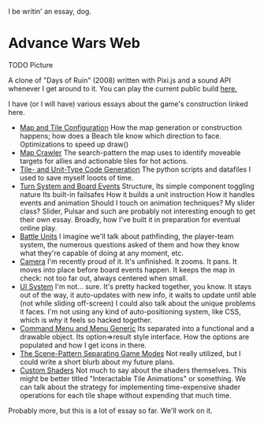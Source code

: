 I be writin' an essay, dog.

# Advance Wars Web

TODO Picture

A clone of "Days of Ruin" (2008) written with Pixi.js and a sound API whenever I get around to it. You can play the current public build [here.](https://xpgram.github.io/armed-revolt/game.html)

I have (or I will have) various essays about the game's construction linked here.

- [Map and Tile Configuration]()
  How the map generation or construction happens; how does a Beach tile know which direction to face.
  Optimizations to speed up draw()
- [Map Crawler]()
  The search-pattern the map uses to identify moveable targets for allies and actionable tiles for hot actions.
- [Tile- and Unit-Type Code Generation]()
  The python scripts and datafiles I used to save myself looots of time.
- [Turn System and Board Events]()
  Structure, Its simple component toggling nature
  Its built-in failsafes
  How it builds a unit instruction
  How it handles events and animation
    Should I touch on animation techniques? My slider class? Slider, Pulsar and such are probably not interesting enough to get their own essay.
  Broadly, how I've built it in preparation for eventual online play.
- [Battle Units]()
  I imagine we'll talk about pathfinding, the player-team system, the numerous questions asked of them and how they know what they're capable of doing at any moment, etc.
- [Camera]()
  I'm recently proud of it. It's unfinished.
  It zooms.
  It pans.
  It moves into place before board events happen.
  It keeps the map in check: not too far out, always centered when small.
- [UI System]()
  I'm not... sure. It's pretty hacked together, you know.
  It stays out of the way, it auto-updates with new info, it waits to update until able (not while sliding off-screen)
  I could also talk about the unique problems it faces. I'm not using any kind of auto-positioning system, like CSS, which is *why* it feels so hacked together.
- [Command Menu and Menu Generic]()
  Its separated into a functional and a drawable object.
  Its option=>result style interface.
  How the options are populated and how I get icons in there.
- [The Scene-Pattern Separating Game Modes]()
  Not really utilized, but I could write a short blurb about my future plans.
- [Custom Shaders]()
  Not much to say about the shaders themselves. This might be better titled "Interactable Tile Animations" or something.
  We can talk about the strategy for implementing time-expensive shader operations for each tile shape without expending that much time.

Probably more, but this is a lot of essay so far. We'll work on it.